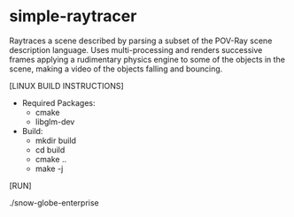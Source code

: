 # simple-raytracer
Raytraces a scene described by parsing a subset of the POV-Ray scene description language. Uses multi-processing and renders successive frames applying a rudimentary physics engine to some of the objects in the scene, making a video of the objects falling and bouncing.

[LINUX BUILD INSTRUCTIONS]
* Required Packages:
  * cmake
  * libglm-dev
* Build:
  * mkdir build
  * cd build
  * cmake ..
  * make -j
  
  
[RUN]

./snow-globe-enterprise
